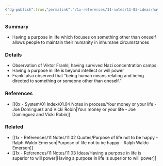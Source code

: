 ```yaml
---
{"dg-publish":true,"permalink":"/1x-references/11-notes/11-03-ideas/having-a-purpose-in-life-is-superior-to-will-power/","title":"Having a purpose in life is superior to will power","dgShowBacklinks":false}
---
```



### Summary
- Having a purpose in life which focuses on something other than oneself allows people to maintain their humanity in inhumane circumstances

### Details
- Observation of Viktor Frankl, having survived Nazi concentration camps.
- Having a purpose in life is beyond intellect or will power
- Frankl also observed that “being human means relating and being directed to something or someone other than oneself.”

### References
- [[0x - System/01 Index/01.04 Notes in process/Your money or your life - Joe Dominguez and Vicki Robin\|Your money or your life - Joe Dominguez and Vicki Robin]]

### Related
- [[1x - References/11 Notes/11.02 Quotes/Purpose of life not to be happy - Ralph Waldo Emerson\|Purpose of life not to be happy - Ralph Waldo Emerson]]
- [[1x - References/11 Notes/11.03 Ideas/Having a purpose in life is superior to will power\|Having a purpose in life is superior to will power]]
